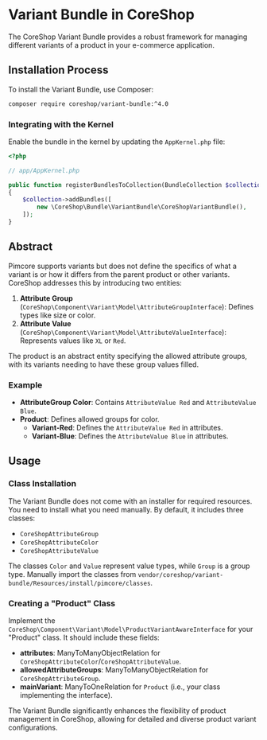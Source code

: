# Variant Bundle in CoreShop

The CoreShop Variant Bundle provides a robust framework for managing different variants of a product in your e-commerce
application.

## Installation Process

To install the Variant Bundle, use Composer:

```bash
composer require coreshop/variant-bundle:^4.0
```

### Integrating with the Kernel

Enable the bundle in the kernel by updating the `AppKernel.php` file:

```php
<?php

// app/AppKernel.php

public function registerBundlesToCollection(BundleCollection $collection)
{
    $collection->addBundles([
        new \CoreShop\Bundle\VariantBundle\CoreShopVariantBundle(),
    ]);
}
```

## Abstract

Pimcore supports variants but does not define the specifics of what a variant is or how it differs from the parent
product or other variants. CoreShop addresses this by introducing two entities:

1. **Attribute Group** (`CoreShop\Component\Variant\Model\AttributeGroupInterface`): Defines types like size or color.
2. **Attribute Value** (`CoreShop\Component\Variant\Model\AttributeValueInterface`): Represents values like `XL`
   or `Red`.

The product is an abstract entity specifying the allowed attribute groups, with its variants needing to have these group
values filled.

### Example

- **AttributeGroup Color**: Contains `AttributeValue Red` and `AttributeValue Blue`.
- **Product**: Defines allowed groups for color.
    - **Variant-Red**: Defines the `AttributeValue Red` in attributes.
    - **Variant-Blue**: Defines the `AttributeValue Blue` in attributes.

## Usage

### Class Installation

The Variant Bundle does not come with an installer for required resources. You need to install what you need manually.
By default, it includes three classes:

- `CoreShopAttributeGroup`
- `CoreShopAttributeColor`
- `CoreShopAttributeValue`

The classes `Color` and `Value` represent value types, while `Group` is a group type. Manually import the classes
from `vendor/coreshop/variant-bundle/Resources/install/pimcore/classes`.

### Creating a "Product" Class

Implement the `CoreShop\Component\Variant\Model\ProductVariantAwareInterface` for your "Product" class. It should
include these fields:

- **attributes**: ManyToManyObjectRelation for `CoreShopAttributeColor`/`CoreShopAttributeValue`.
- **allowedAttributeGroups**: ManyToManyObjectRelation for `CoreShopAttributeGroup`.
- **mainVariant**: ManyToOneRelation for `Product` (i.e., your class implementing the interface).

The Variant Bundle significantly enhances the flexibility of product management in CoreShop, allowing for detailed and
diverse product variant configurations.
